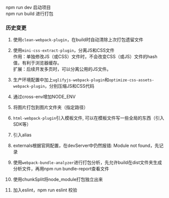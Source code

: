 npm run dev         启动项目  
npm run build       进行打包    

### 历史变更
1. 使用`clean-webpack-plugin`，在build时自动清除上次打包遗留文件

2. 使用`mini-css-extract-plugin`，分离JS和CSS文件    
作用：单独修改JS（或CSS）文件时，不会改变CSS（或JS）文件的hash值，有利于浏览器缓存。    
扩展：后续开发多页时，可以分离公用的JS文件。    

3. 生产环境配置中加上`uglifyjs-webpack-plugin`和`optimize-css-assets-webpack-plugin`，分别压缩JS和CSS代码 

4. 通过cross-env增加NODE_ENV

5. 将图片打包到图片文件夹（指定路径）

6. `html-webpack-plugin`引入模板文件, 可以在模板文件写一些全局的东西（引入SDK等）

7. 引入alias

8. externals根据官网配置，在devServer中仍然报错: Module not found，先记录

9. 使用`webpack-bundle-analyzer`进行打包分析，先允许build在dist文件夹生成分析文件，再用npm run bundle-report查看文件

10. 使用chunkSplit将node_module打包独立出来

11. 加入eslint，npm run eslint 校验